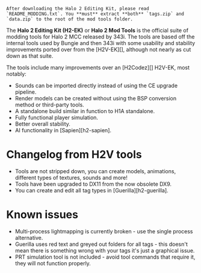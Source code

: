 ```.alert
After downloading the Halo 2 Editing Kit, please read `README_MODDING.txt`. You **must** extract **both** `tags.zip` and `data.zip` to the root of the mod tools folder.
```

The **Halo 2 Editing Kit (H2-EK)** or **Halo 2 Mod Tools** is the official suite of modding tools for Halo 2 MCC released by 343i. The tools are based off the internal tools used by Bungie and then 343i with some usability and stability improvements ported over from the [H2V-EK][], although not nearly as cut down as that suite.

The tools include many improvements over an [H2Codez][] H2V-EK, most notably:

* Sounds can be imported directly instead of using the CE upgrade pipeline.
* Render models can be created without using the BSP conversion method or third-party tools.
* A standalone build similar in function to H1A standalone.
* Fully functional player simulation.
* Better overall stability.
* AI functionality in [Sapien][h2-sapien].

# Changelog from H2V tools
* Tools are not stripped down, you can create models, animations, different types of textures, sounds and more!
* Tools have been upgraded to DX11 from the now obsolete DX9.
* You can create and edit all tag types in [Guerilla][h2-guerilla].

# Known issues

* Multi-process lightmapping is currently broken - use the single process alternative.
* Guerilla uses red text and greyed out folders for all tags - this doesn't mean there is something wrong with your tags it's just a graphical issue.
* PRT simulation tool is not included - avoid tool commands that require it, they will not function properly.